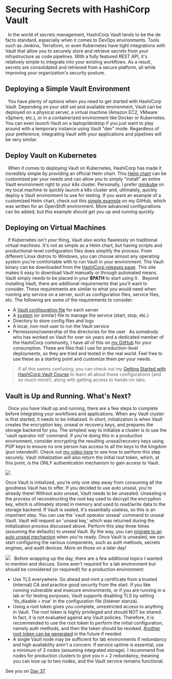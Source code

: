 # Securing Secrets with HashiCorp Vault
 
In the world of secrets management, HashiCorp Vault tends to be the de facto standard, especially when it comes to DevOps environments. Tools such as Jenkins, Terraform, or even Kubernetes have tight integrations with Vault that allow you to securely store and retrieve secrets from your infrastructure as code pipelines. With a fully featured REST API, it's relatively simple to integrate into your existing workflows. As a result, secrets are consolidated and retrieved from a secure platform, all while improving your organization's security posture.
 
## Deploying a Simple Vault Environment
 
You have plenty of options when you need to get started with HashiCorp Vault. Depending on your skill set and available environment, Vault can be deployed on a physical server, a virtual machine (Amazon EC2, VMware vSphere, etc.), or in a containerized environment like Docker or Kubernetes. You can even launch Vault on a laptop/desktop if you just want to play around with a temporary instance using Vault "dev" mode. Regardless of your preference, integrating Vault with your applications and pipelines will be very similar.
 
## Deploy Vault on Kubernetes
 
When it comes to deploying Vault on Kubernetes, HashiCorp has made it incredibly simple by providing an official Helm chart. This [Helm chart](https://github.com/hashicorp/vault-helm) can be customized per your needs and can allow you to simply "install" an entire Vault environment right to your k8s cluster. Personally, I prefer [minikube](https://minikube.sigs.k8s.io/docs/start/) on my local machine to quickly launch a k8s cluster and, ultimately, quickly deploy a Vault environment to use for testing. If you want an example of a customized Helm chart, check out this [simple example](https://github.com/btkrausen/hashicorp/blob/master/vault/k8s/values.yml) on my GitHub, which was written for an OpenShift environment. More advanced configurations can be added, but this example should get you up and running quickly.
 
## Deploying on Virtual Machines
 
If Kubernetes isn't your thing, Vault also works flawlessly on traditional virtual machines. It's not as simple as a Helm chart, but having scripts and productional-level configuration files does simplify the process. From different Linux distros to Windows, you can choose almost any operating system you're comfortable with to run Vault in your environment. The Vault binary can be downloaded from the [HashiCorp releases page](https://releases.hashicorp.com/vault). This site makes it easy to download Vault manually or through automated means. Vault simply needs to be placed in your **$PATH** to start using it.
 
Beyond installing Vault, there are additional requirements that you'll want to consider. These requirements are similar to what you would need when running any service on a server, such as configuration files, service files, etc. The following are some of the requirements to consider:
* A [Vault configuration file](https://github.com/btkrausen/hashicorp/blob/master/vault/scripts/install_vault.sh) for each server
* A [system](https://github.com/btkrausen/hashicorp/blob/master/vault/config_files/vault.service) (or similar) file to manage the service (start, stop, etc.)
* Directory to store config files and logs
* A local, non-root user to run the Vault service
* Permissions/ownership of the directories for the user
 
As somebody who has worked on Vault for over six years and a dedicated member of the HashiCorp community, I have all of this on [my GitHub](https://github.com/btkrausen/hashicorp) for your consumption. These are files that I use for production-level deployments, so they are tried and tested in the real world. Feel free to use these as a starting point and customize them per your needs.
 
> If all this seems confusing, you can check out my [Getting Started with HashiCorp Vault Course](https://btk.me/v) to learn all about these configurations (and so much more!), along with getting access to hands-on labs.
 
## Vault is Up and Running. What's Next?
 
Once you have Vault up and running, there are a few steps to complete before integrating your workflows and applications. When any Vault cluster is first started, it needs to be initialized. In short, initialization is when Vault creates the encryption key, unseal or recovery keys, and prepares the storage backend for you. The simplest way to initialize a cluster is to use the 'vault operator init' command. If you're doing this in a production environment, consider encrypting the resulting unseal/recovery keys using PGP keys to ensure no one person has access to all the keys to the kingdom (pun intended!). Check out [my video here](https://youtu.be/QErHqzGH1mk) to see how to perform this step securely. Vault initialization will also return the initial root token, which, at this point, is the ONLY authentication mechanism to gain access to Vault.


![](images/day36-1.png)

Once Vault is initialized, you're only one step away from consuming all the goodness Vault has to offer. If you decided to use auto unseal, you're already there! Without auto unseal, Vault needs to be unsealed. Unsealing is the process of reconstructing the root key used to decrypt the encryption key, which is ultimately stored in memory and used to read/write data to the storage backend. If Vault is sealed, it's essentially useless, so this is an important step. You can use the 'vault operator unseal' command to unseal Vault. Vault will request an 'unseal key,' which was returned during the initialization process discussed above. Perform this step three times (assuming the defaults) to unseal Vault. By the way, you can [migrate to an auto unseal mechanism](https://youtu.be/HolUACQutpk) when you're ready. Once Vault is unsealed, we can start configuring the various components, such as auth methods, secrets engines, and audit devices. More on those on a later day!


![](images/day36-2.png)
 
Before wrapping up the day, there are a few additional topics I wanted to mention and discuss. Some aren't required for a lab environment but should be considered (or required!) for a production environment:
 
* Use TLS everywhere. Go ahead and mint a certificate from a trusted (internal) CA and practice good security from the start. If you like running vulnerable and insecure environments, or if you are running in a lab or for testing purposes, Vault supports disabling TLS by setting 'tls_disable = true' in the configuration file (listener 
stanza).
 
* Using a root token gives you complete, unrestricted access to anything in Vault. The root token is highly privileged and should NOT be shared. In fact, it is not evaluated against any Vault policies. Therefore, it is recommended to use the root token to perform the initial configuration, namely auth methods, and then the token should be revoked. [Another root token can be generated](https://youtu.be/rcQsNinVl0Y) in the future if needed.
 
* A single Vault node may be sufficient for lab environments if redundancy and high availability aren't a concern. If service uptime is essential, use a minimum of 3 nodes (assuming integrated storage). I recommend five nodes for production clusters to give you n + 2 redundancy, meaning you can lose up to two nodes, and the Vault service remains functional.

See you on [Day 37](day37.md).
